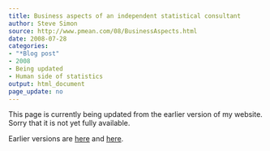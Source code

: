 ```yaml
---
title: Business aspects of an independent statistical consultant
author: Steve Simon
source: http://www.pmean.com/08/BusinessAspects.html
date: 2008-07-28
categories:
- "*Blog post"
- 2008
- Being updated
- Human side of statistics
output: html_document
page_update: no
---
```


This page is currently being updated from the earlier version of my website. Sorry that it is not yet fully available.

<!---More--->

Earlier versions are [here][sim1] and [here][sim2].

[sim1]: http://www.pmean.com/08/BusinessAspects.html
[sim2]: http://new.pmean.com/business-aspects/

